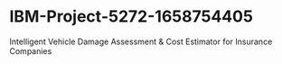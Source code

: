 # IBM-Project-5272-1658754405
Intelligent Vehicle Damage Assessment &amp; Cost Estimator for Insurance Companies
